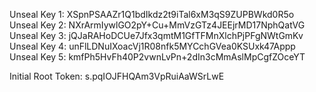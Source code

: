 Unseal Key 1: XSpnPSAAZr1Q1bdIkdz2t9iTal6xM3qS9ZUPBWkd0R5o
Unseal Key 2: NXrArmIywlGO2pY+Cu+MmVzGTz4JEEjrMD17NphQatVG
Unseal Key 3: jQJaRAHoDCUe7Jfx3qmtM1GfTFMnXlchPjPFgNWtGmKv
Unseal Key 4: unFlLDNuIXoacVj1R08nfk5MYCchGVea0KSUxk47Appp
Unseal Key 5: kmfPh5HvFh40P2vwnLvPn+2dIn3cMmAslMpCgfZOceYT

Initial Root Token: s.pqIOJFHQAm3VpRuiAaWSrLwE
